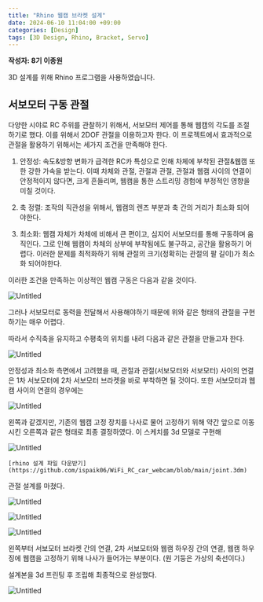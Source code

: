 ```yaml
---
title: "Rhino 웹캠 브라켓 설계"
date: 2024-06-10 11:04:00 +09:00
categories: [Design]
tags: [3D Design, Rhino, Bracket, Servo]
---
```


**작성자: 8기 이종원**

3D 설계를 위해 Rhino 프로그램을 사용하였습니다.

## 서보모터 구동 관절

다양한 시야로 RC 주위를 관찰하기 위해서, 서보모터 제어를 통해 웹캠의 각도를 조절하기로 했다. 이를 위해서 2DOF 관절을 이용하고자 한다. 이 프로젝트에서 효과적으로 관절을 활용하기 위해서는 세가지 조건을 만족해야 한다.

1. 안정성: 속도&방향 변화가 급격한 RC카 특성으로 인해 차체에 부착된 관절&웹캠 또한 강한 가속을 받는다. 이때 차체와 관절, 관절과 관절, 관절과 웹캠 사이의 연결이 안정적이지 않다면, 크게 흔들리며, 웹캠을 통한 스트리밍 경험에 부정적인 영향을 미칠 것이다.
2. 축 정렬: 조작의 직관성을 위해서, 웹캠의 렌즈 부분과 축 간의 거리가 최소화 되어야한다.

3. 최소화: 웹캠 자체가 차체에 비해서 큰 편이고, 심지어 서보모터를 통해 구동하며 움직인다. 그로 인해 웹캠이 차체의 상부에 부착됨에도 불구하고, 공간을 활용하기 어렵다. 이러한 문제를 최적화하기 위해 관절의 크기(정확히는 관절의 팔 길이)가 최소화 되어야한다.

이러한 조건을 만족하는 이상적인 웹캠 구동은 다음과 같을 것이다.

![Untitled](/assets/img/이종원.png)

그러나 서보모터로 동력을 전달해서 사용해야하기 때문에 위와 같은 형태의 관절을 구현하기는 매우 어렵다.

따라서 수직축을 유지하고 수평축의 위치를 내려 다음과 같은 관절을 만들고자 한다.

![Untitled](/assets/img/이종원%205.png)

안정성과 최소화 측면에서 고려했을 때, 관절과 관절(서보모터와 서보모터) 사이의 연결은 1차 서보모터에 2차 서보모터 브라켓을 바로 부착하면 될 것이다. 또한 서보모터과 웹캠 사이의 연결의 경우에는

![Untitled](/assets/img/이종원%206.png)

왼쪽과 같겠지만, 기존의 웹캠 고정 장치를 나사로 물어 고정하기 위해 약간 앞으로 이동시킨 오른쪽과 같은 형태로 최종 결정하였다. 이 스케치를 3d 모델로 구현해

![Untitled](/assets/img/이종원%201.png)

`[rhino 설계 파일 다운받기](https://github.com/ispaik06/WiFi_RC_car_webcam/blob/main/joint.3dm)`

관절 설계를 마쳤다.

![Untitled](/assets/img/이종원%202.png)

![Untitled](/assets/img/이종원%203.png)

![Untitled](/assets/img/이종원%204.png)

왼쪽부터 서보모터 브라켓 간의 연결, 2차 서보모터와 웹캠 하우징 간의 연결, 웹캠 하우징에 웹캠을 고정하기 위해 나사가 들어가는 부분이다. (원 기둥은 가상의 축선이다.)

설계본을 3d 프린팅 후 조립해 최종적으로 완성했다.

![Untitled](/assets/img/이종원%207.png)

